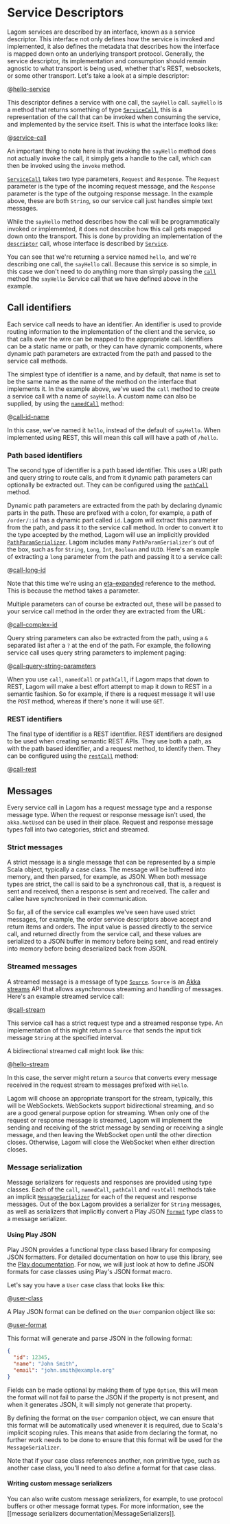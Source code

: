 # Service Descriptors

Lagom services are described by an interface, known as a service descriptor.  This interface not only defines how the service is invoked and implemented, it also defines the metadata that describes how the interface is mapped down onto an underlying transport protocol.  Generally, the service descriptor, its implementation and consumption should remain agnostic to what transport is being used, whether that's REST, websockets, or some other transport.  Let's take a look at a simple descriptor:

@[hello-service](code/ServiceDescriptors.scala)

This descriptor defines a service with one call, the `sayHello` call. `sayHello` is a method that returns something of type [`ServiceCall`](api/com/lightbend/lagom/scaladsl/api/ServiceCall.html), this is a representation of the call that can be invoked when consuming the service, and implemented by the service itself.  This is what the interface looks like:

@[service-call](code/ServiceDescriptors.scala)

An important thing to note here is that invoking the `sayHello` method does not actually invoke the call, it simply gets a handle to the call, which can then be invoked using the `invoke` method.

[`ServiceCall`](api/com/lightbend/lagom/scaladsl/api/ServiceCall.html) takes two type parameters, `Request` and `Response`.  The `Request` parameter is the type of the incoming request message, and the `Response` parameter is the type of the outgoing response message.  In the example above, these are both `String`, so our service call just handles simple text messages.

While the `sayHello` method describes how the call will be programmatically invoked or implemented, it does not describe how this call gets mapped down onto the transport.  This is done by providing an implementation of the [`descriptor`](api/com/lightbend/lagom/scaladsl/api/Service.html#descriptor:Descriptor) call, whose interface is described by [`Service`](api/com/lightbend/lagom/scaladsl/api/Service.html).

You can see that we're returning a service named `hello`, and we're describing one call, the `sayHello` call.  Because this service is so simple, in this case we don't need to do anything more than simply passing the [`call`](api/com/lightbend/lagom/scaladsl/api/Service$.html#call[Request,Response]\(ScalaMethodServiceCall[Request,Response]\)\(MessageSerializer[Request,_],MessageSerializer[Response,_]\):Call[Request,Response]) method the `sayHello` Service call that we have defined above in the example.

## Call identifiers

Each service call needs to have an identifier.  An identifier is used to provide routing information to the implementation of the client and the service, so that calls over the wire can be mapped to the appropriate call.  Identifiers can be a static name or path, or they can have dynamic components, where dynamic path parameters are extracted from the path and passed to the service call methods.

The simplest type of identifier is a name, and by default, that name is set to be the same name as the name of the method on the interface that implements it. In the example above, we've used the `call` method to create a service call with a name of `sayHello`. A custom name can also be supplied, by using the [`namedCall`](api/com/lightbend/lagom/scaladsl/api/Service$.html#namedCall[Request,Response]\(String,ScalaMethodServiceCall[Request,Response]\)\(MessageSerializer[Request,_],MessageSerializer[Response,_]\):Call[Request,Response]) method:

@[call-id-name](code/ServiceDescriptors.scala)

In this case, we've named it `hello`, instead of the default of `sayHello`.  When implemented using REST, this will mean this call will have a path of `/hello`.

### Path based identifiers

The second type of identifier is a path based identifier.  This uses a URI path and query string to route calls, and from it dynamic path parameters can optionally be extracted out.  They can be configured using the [`pathCall`](api/com/lightbend/lagom/scaladsl/api/Service$.html#pathCall[Request,Response]\(String,ScalaMethodServiceCall[Request,Response]\)\(MessageSerializer[Request,_],MessageSerializer[Response,_]\):Call[Request,Response]) method.

Dynamic path parameters are extracted from the path by declaring dynamic parts in the path.  These are prefixed with a colon, for example, a path of `/order/:id` has a dynamic part called `id`. Lagom will extract this parameter from the path, and pass it to the service call method. In order to convert it to the type accepted by the method, Lagom will use an implicitly provided [`PathParamSerializer`](api/com/lightbend/lagom/scaladsl/api/deser/PathParamSerializer.html).  Lagom includes many `PathParamSerializer`'s out of the box, such as for `String`, `Long`, `Int`, `Boolean` and `UUID`.  Here's an example of extracting a `long` parameter from the path and passing it to a service call:

@[call-long-id](code/ServiceDescriptors.scala)

Note that this time we're using an [eta-expanded](http://scala-lang.org/files/archive/spec/2.11/06-expressions.html#method-values) reference to the method. This is because the method takes a parameter.

Multiple parameters can of course be extracted out, these will be passed to your service call method in the order they are extracted from the URL:

@[call-complex-id](code/ServiceDescriptors.scala)

Query string parameters can also be extracted from the path, using a `&` separated list after a `?` at the end of the path.  For example, the following service call uses query string parameters to implement paging:

@[call-query-string-parameters](code/ServiceDescriptors.scala)

When you use `call`, `namedCall` or `pathCall`, if Lagom maps that down to REST, Lagom will make a best effort attempt to map it down to REST in a semantic fashion. So for example, if there is a request message it will use the `POST` method, whereas if there's none it will use `GET`.

### REST identifiers

The final type of identifier is a REST identifier. REST identifiers are designed to be used when creating semantic REST APIs.  They use both a path, as with the path based identifier, and a request method, to identify them.  They can be configured using the [`restCall`](api/com/lightbend/lagom/scaladsl/api/Service$.html#restCall[Request,Response]\(Method,String,ScalaMethodServiceCall[Request,Response]\)\(MessageSerializer[Request,_],MessageSerializer[Response,_]\):Call[Request,Response]) method:

@[call-rest](code/ServiceDescriptors.scala)

## Messages

Every service call in Lagom has a request message type and a response message type.  When the request or response message isn't used, the `akka.NotUsed` can be used in their place.  Request and response message types fall into two categories, strict and streamed.

### Strict messages

A strict message is a single message that can be represented by a simple Scala object, typically a case class.  The message will be buffered into memory, and then parsed, for example, as JSON.  When both message types are strict, the call is said to be a synchronous call, that is, a request is sent and received, then a response is sent and received.  The caller and callee have synchronized in their communication.

So far, all of the service call examples we've seen have used strict messages, for example, the order service descriptors above accept and return items and orders.  The input value is passed directly to the service call, and returned directly from the service call, and these values are serialized to a JSON buffer in memory before being sent, and read entirely into memory before being deserialized back from JSON.

### Streamed messages

A streamed message is a message of type [`Source`](http://doc.akka.io/api/akka/2.4.4/akka/stream/scaladsl/Source.html). `Source` is an [Akka streams](http://doc.akka.io/docs/akka/2.4/scala.html) API that allows asynchronous streaming and handling of messages.  Here's an example streamed service call:

@[call-stream](code/ServiceDescriptors.scala)

This service call has a strict request type and a streamed response type.  An implementation of this might return a `Source` that sends the input tick message `String` at the specified interval.

A bidirectional streamed call might look like this:

@[hello-stream](code/ServiceDescriptors.scala)

In this case, the server might return a `Source` that converts every message received in the request stream to messages prefixed with `Hello`.

Lagom will choose an appropriate transport for the stream, typically, this will be WebSockets.  WebSockets support bidirectional streaming, and so are a good general purpose option for streaming.  When only one of the request or response message is streamed, Lagom will implement the sending and receiving of the strict message by sending or receiving a single message, and then leaving the WebSocket open until the other direction closes.  Otherwise, Lagom will close the WebSocket when either direction closes.

### Message serialization

Message serializers for requests and responses are provided using type classes.  Each of the `call`, `namedCall`, `pathCall` and `restCall` methods take an implicit [`MessageSerializer`](api/com/lightbend/lagom/scaladsl/api/deser/MessageSerializer.html) for each of the request and response messages. Out of the box Lagom provides a serializer for `String` messages, as well as serializers that implicitly convert a Play JSON [`Format`](https://www.playframework.com/documentation/2.5.x/api/scala/play/api/libs/json/Format.html) type class to a message serializer.

#### Using Play JSON

Play JSON provides a functional type class based library for composing JSON formatters. For detailed documentation on how to use this library, see the [Play documentation](https://www.playframework.com/documentation/2.5.x/ScalaJsonCombinators). For now, we will just look at how to define JSON formats for case classes using Play's JSON format macro.

Let's say you have a `User` case class that looks like this:

@[user-class](code/ServiceDescriptors.scala)

A Play JSON format can be defined on the `User` companion object like so:

@[user-format](code/ServiceDescriptors.scala)

This format will generate and parse JSON in the following format:

```json
{
  "id": 12345,
  "name": "John Smith",
  "email": "john.smith@example.org"
}
```

Fields can be made optional by making them of type `Option`, this will mean the format will not fail to parse the JSON if the property is not present, and when it generates JSON, it will simply not generate that property.

By defining the format on the `User` companion object, we can ensure that this format will be automatically used whenever it is required, due to Scala's implicit scoping rules. This means that aside from declaring the format, no further work needs to be done to ensure that this format will be used for the `MessageSerializer`.

Note that if your case class references another, non primitive type, such as another case class, you'll need to also define a format for that case class.

#### Writing custom message serializers

You can also write custom message serializers, for example, to use protocol buffers or other message format types.  For more information, see the [[message serializers documentation|MessageSerializers]].

